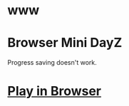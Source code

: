 # www
 
# Browser Mini DayZ

Progress saving doesn't work.

# [Play in Browser](https://kuthai.github.io/www/)
